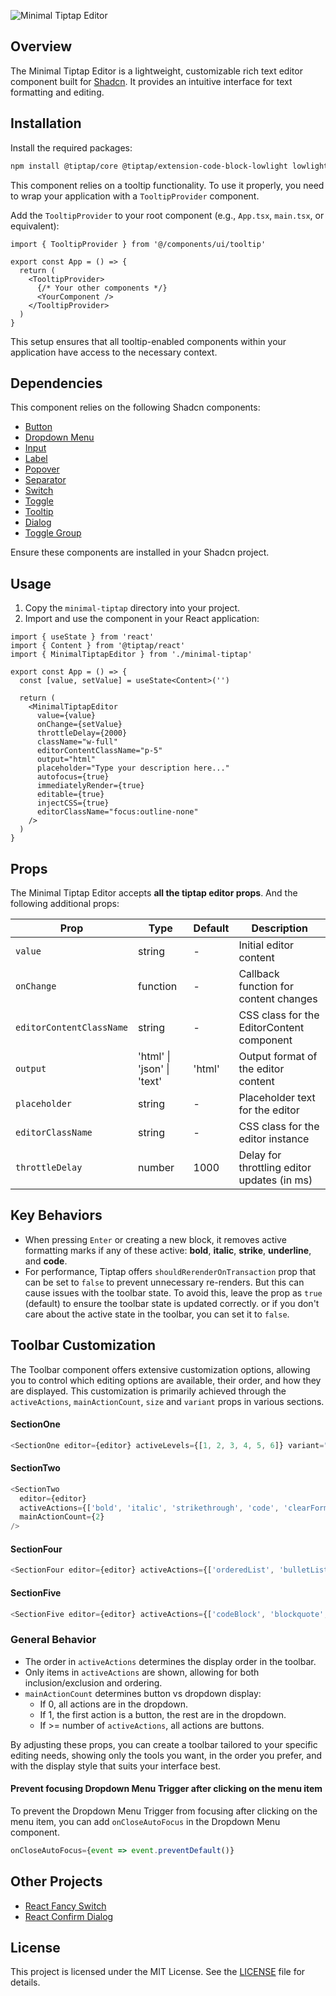 ![Minimal Tiptap Editor](https://i.postimg.cc/4yntFTn8/Screenshot-2024-08-30-at-04-54-46.png)

## Overview

The Minimal Tiptap Editor is a lightweight, customizable rich text editor component built for [Shadcn](https://ui.shadcn.com). It provides an intuitive interface for text formatting and editing.

## Installation

Install the required packages:

```bash
npm install @tiptap/core @tiptap/extension-code-block-lowlight lowlight @tiptap/extension-color @tiptap/extension-heading @tiptap/extension-horizontal-rule @tiptap/extension-image @tiptap/extension-link @tiptap/extension-placeholder @tiptap/extension-text-style @tiptap/extension-typography @tiptap/pm @tiptap/react @tiptap/starter-kit
```

This component relies on a tooltip functionality. To use it properly, you need to wrap your application with a `TooltipProvider` component.

Add the `TooltipProvider` to your root component (e.g., `App.tsx`, `main.tsx`, or equivalent):

```tsx
import { TooltipProvider } from '@/components/ui/tooltip'

export const App = () => {
  return (
    <TooltipProvider>
      {/* Your other components */}
      <YourComponent />
    </TooltipProvider>
  )
}
```

This setup ensures that all tooltip-enabled components within your application have access to the necessary context.

## Dependencies

This component relies on the following Shadcn components:

- [Button](https://ui.shadcn.com/docs/components/button)
- [Dropdown Menu](https://ui.shadcn.com/docs/components/dropdown-menu)
- [Input](https://ui.shadcn.com/docs/components/input)
- [Label](https://ui.shadcn.com/docs/components/label)
- [Popover](https://ui.shadcn.com/docs/components/popover)
- [Separator](https://ui.shadcn.com/docs/components/separator)
- [Switch](https://ui.shadcn.com/docs/components/switch)
- [Toggle](https://ui.shadcn.com/docs/components/toggle)
- [Tooltip](https://ui.shadcn.com/docs/components/tooltip)
- [Dialog](https://ui.shadcn.com/docs/components/dialog)
- [Toggle Group](https://ui.shadcn.com/docs/components/toggle-group)

Ensure these components are installed in your Shadcn project.

## Usage

1. Copy the `minimal-tiptap` directory into your project.
2. Import and use the component in your React application:

```tsx
import { useState } from 'react'
import { Content } from '@tiptap/react'
import { MinimalTiptapEditor } from './minimal-tiptap'

export const App = () => {
  const [value, setValue] = useState<Content>('')

  return (
    <MinimalTiptapEditor
      value={value}
      onChange={setValue}
      throttleDelay={2000}
      className="w-full"
      editorContentClassName="p-5"
      output="html"
      placeholder="Type your description here..."
      autofocus={true}
      immediatelyRender={true}
      editable={true}
      injectCSS={true}
      editorClassName="focus:outline-none"
    />
  )
}
```

## Props

The Minimal Tiptap Editor accepts **all the tiptap editor props**. And the following additional props:

| Prop                     | Type                       | Default | Description                                 |
| ------------------------ | -------------------------- | ------- | ------------------------------------------- |
| `value`                  | string                     | -       | Initial editor content                      |
| `onChange`               | function                   | -       | Callback function for content changes       |
| `editorContentClassName` | string                     | -       | CSS class for the EditorContent component   |
| `output`                 | 'html' \| 'json' \| 'text' | 'html'  | Output format of the editor content         |
| `placeholder`            | string                     | -       | Placeholder text for the editor             |
| `editorClassName`        | string                     | -       | CSS class for the editor instance           |
| `throttleDelay`          | number                     | 1000    | Delay for throttling editor updates (in ms) |

## Key Behaviors

- When pressing `Enter` or creating a new block, it removes active formatting marks if any of these active: **bold**, **italic**, **strike**, **underline**, and **code**.
- For performance, Tiptap offers `shouldRerenderOnTransaction` prop that can be set to `false` to prevent unnecessary re-renders. But this can cause issues with the toolbar state. To avoid this, leave the prop as `true` (default) to ensure the toolbar state is updated correctly. or if you don't care about the active state in the toolbar, you can set it to `false`.

## Toolbar Customization

The Toolbar component offers extensive customization options, allowing you to control which editing options are available, their order, and how they are displayed. This customization is primarily achieved through the `activeActions`, `mainActionCount`, `size` and `variant` props in various sections.

#### SectionOne

```typescript
<SectionOne editor={editor} activeLevels={[1, 2, 3, 4, 5, 6]} variant="outline" />
```

#### SectionTwo

```typescript
<SectionTwo
  editor={editor}
  activeActions={['bold', 'italic', 'strikethrough', 'code', 'clearFormatting']}
  mainActionCount={2}
/>
```

#### SectionFour

```typescript
<SectionFour editor={editor} activeActions={['orderedList', 'bulletList']} mainActionCount={0} />
```

#### SectionFive

```typescript
<SectionFive editor={editor} activeActions={['codeBlock', 'blockquote', 'horizontalRule']} mainActionCount={0} />
```

### General Behavior

- The order in `activeActions` determines the display order in the toolbar.
- Only items in `activeActions` are shown, allowing for both inclusion/exclusion and ordering.
- `mainActionCount` determines button vs dropdown display:
  - If 0, all actions are in the dropdown.
  - If 1, the first action is a button, the rest are in the dropdown.
  - If >= number of `activeActions`, all actions are buttons.

By adjusting these props, you can create a toolbar tailored to your specific editing needs, showing only the tools you want, in the order you prefer, and with the display style that suits your interface best.

#### Prevent focusing Dropdown Menu Trigger after clicking on the menu item

To prevent the Dropdown Menu Trigger from focusing after clicking on the menu item, you can add `onCloseAutoFocus` in the Dropdown Menu component.

```typescript
onCloseAutoFocus={event => event.preventDefault()}
```

## Other Projects

- [React Fancy Switch](https://github.com/Aslam97/react-fancy-switch)
- [React Confirm Dialog](https://github.com/Aslam97/react-confirm-dialog)

## License

This project is licensed under the MIT License. See the [LICENSE](LICENSE) file for details.
